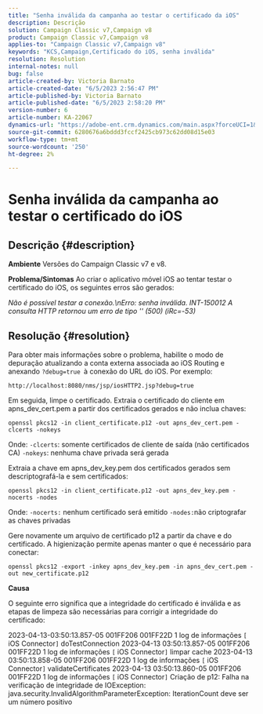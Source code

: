 ```yaml
---
title: "Senha inválida da campanha ao testar o certificado da iOS"
description: Descrição
solution: Campaign Classic v7,Campaign v8
product: Campaign Classic v7,Campaign v8
applies-to: "Campaign Classic v7,Campaign v8"
keywords: "KCS,Campaign,Certificado do iOS, senha inválida"
resolution: Resolution
internal-notes: null
bug: false
article-created-by: Victoria Barnato
article-created-date: "6/5/2023 2:56:47 PM"
article-published-by: Victoria Barnato
article-published-date: "6/5/2023 2:58:20 PM"
version-number: 6
article-number: KA-22067
dynamics-url: "https://adobe-ent.crm.dynamics.com/main.aspx?forceUCI=1&pagetype=entityrecord&etn=knowledgearticle&id=52e1602b-b103-ee11-8f6e-6045bd006ce9"
source-git-commit: 6280676a6bddd3fccf2425cb973c62dd08d15e03
workflow-type: tm+mt
source-wordcount: '250'
ht-degree: 2%

---
```


# Senha inválida da campanha ao testar o certificado do iOS

## Descrição {#description}

<b>Ambiente</b>
Versões do Campaign Classic v7 e v8.


<b>Problema/Sintomas</b>
Ao criar o aplicativo móvel iOS ao tentar testar o certificado do iOS, os seguintes erros são gerados:

*Não é possível testar a conexão.\nErro: senha inválida. INT-150012 A consulta HTTP retornou um erro de tipo &#39;&#39; (500) (iRc=-53)*


## Resolução {#resolution}


Para obter mais informações sobre o problema, habilite o modo de depuração atualizando a conta externa associada ao iOS Routing e anexando `?debug=true `à conexão do URL do iOS. Por exemplo:

`http://localhost:8080/nms/jsp/iosHTTP2.jsp?debug=true`

Em seguida, limpe o certificado. Extraia o certificado do cliente em apns_dev_cert.pem a partir dos certificados gerados e não inclua chaves:

`openssl pkcs12 -in client_certificate.p12 -out apns_dev_cert.pem -clcerts -nokeys`

Onde:
`-clcerts`: somente certificados de cliente de saída (não certificados CA)
`-nokeys`: nenhuma chave privada será gerada

Extraia a chave em apns_dev_key.pem dos certificados gerados sem descriptografá-la e sem certificados:

`openssl pkcs12 -in client_certificate.p12 -out apns_dev_key.pem -nocerts -nodes`

Onde:
`-nocerts:` nenhum certificado será emitido
`-nodes:`não criptografar as chaves privadas

Gere novamente um arquivo de certificado p12 a partir da chave e do certificado. A higienização permite apenas manter o que é necessário para conectar: 

`openssl pkcs12 -export -inkey apns_dev_key.pem -in apns_dev_cert.pem -out new_certificate.p12`

<b>Causa</b>

O seguinte erro significa que a integridade do certificado é inválida e as etapas de limpeza são necessárias para corrigir a integridade do certificado:

2023-04-13-03:50:13.857-05 001FF206 001FF22D 1 log de informações `[` iOS Connector`]`  doTestConnection 2023-04-13 03:50:13.857-05 001FF206 001FF22D 1 log de informações `[` iOS Connector`]`  limpar cache 2023-04-13 03:50:13.858-05 001FF206 001FF22D 1 log de informações `[` iOS Connector`]`  validateCertificates 2023-04-13 03:50:13.860-05 001FF206 001FF22D 1 log de informações `[` iOS Connector`]`  Criação de p12: Falha na verificação de integridade de IOException: java.security.InvalidAlgorithmParameterException: IterationCount deve ser um número positivo
